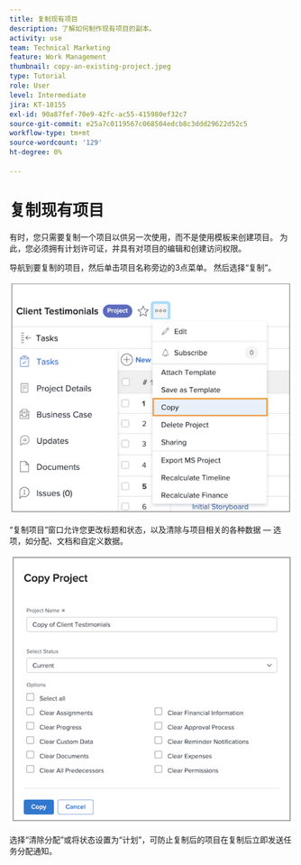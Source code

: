 ```yaml
---
title: 复制现有项目
description: 了解如何制作现有项目的副本。
activity: use
team: Technical Marketing
feature: Work Management
thumbnail: copy-an-existing-project.jpeg
type: Tutorial
role: User
level: Intermediate
jira: KT-10155
exl-id: 90a87fef-70e9-42fc-ac55-415980ef32c7
source-git-commit: e25a7c0119567c068504edcb8c3ddd29622d52c5
workflow-type: tm+mt
source-wordcount: '129'
ht-degree: 0%

---
```


# 复制现有项目

有时，您只需要复制一个项目以供另一次使用，而不是使用模板来创建项目。 为此，您必须拥有计划许可证，并具有对项目的编辑和创建访问权限。

导航到要复制的项目，然后单击项目名称旁边的3点菜单。 然后选择“复制”。

![Cr](assets/copy-existing-01.png)

“复制项目”窗口允许您更改标题和状态，以及清除与项目相关的各种数据 — 选项，如分配、文档和自定义数据。

![Cr](assets/copy-existing-02.png)

选择“清除分配”或将状态设置为“计划”，可防止复制后的项目在复制后立即发送任务分配通知。
